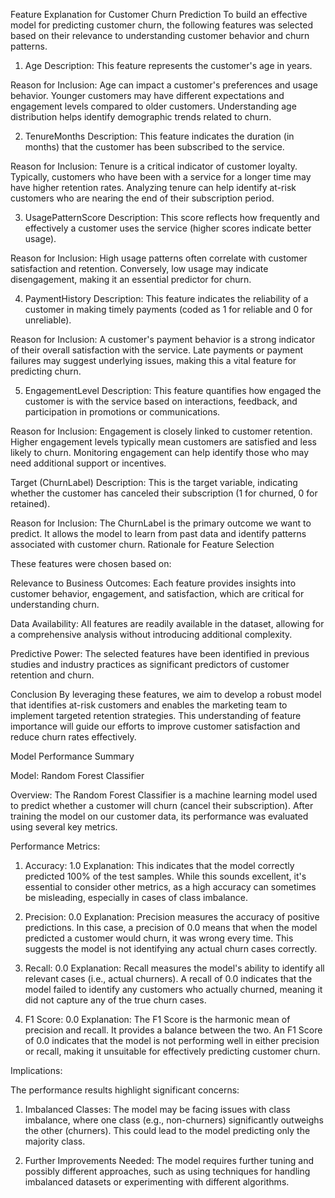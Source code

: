 Feature Explanation for Customer Churn Prediction
To build an effective model for predicting customer churn, the following features was selected based on their relevance to understanding customer behavior and churn patterns.

1.  Age
    Description: This feature represents the customer's age in years.

Reason for Inclusion: Age can impact a customer's preferences and usage behavior. Younger customers may have different expectations and engagement levels compared to older customers. Understanding age distribution helps identify demographic trends related to churn.

2.  TenureMonths
    Description: This feature indicates the duration (in months) that the customer has been subscribed to the service.

Reason for Inclusion: Tenure is a critical indicator of customer loyalty. Typically, customers who have been with a service for a longer time may have higher retention rates. Analyzing tenure can help identify at-risk customers who are nearing the end of their subscription period.

3.  UsagePatternScore
    Description: This score reflects how frequently and effectively a customer uses the service (higher scores indicate better usage).

Reason for Inclusion: High usage patterns often correlate with customer satisfaction and retention. Conversely, low usage may indicate disengagement, making it an essential predictor for churn.

4.  PaymentHistory
    Description: This feature indicates the reliability of a customer in making timely payments (coded as 1 for reliable and 0 for unreliable).

Reason for Inclusion: A customer's payment behavior is a strong indicator of their overall satisfaction with the service. Late payments or payment failures may suggest underlying issues, making this a vital feature for predicting churn.

5.  EngagementLevel
    Description: This feature quantifies how engaged the customer is with the service based on interactions, feedback, and participation in promotions or communications.

Reason for Inclusion: Engagement is closely linked to customer retention. Higher engagement levels typically mean customers are satisfied and less likely to churn. Monitoring engagement can help identify those who may need additional support or incentives.

Target (ChurnLabel)
Description: This is the target variable, indicating whether the customer has canceled their subscription (1 for churned, 0 for retained).

Reason for Inclusion: The ChurnLabel is the primary outcome we want to predict. It allows the model to learn from past data and identify patterns associated with customer churn.
Rationale for Feature Selection

These features were chosen based on:

Relevance to Business Outcomes: Each feature provides insights into customer behavior, engagement, and satisfaction, which are critical for understanding churn.

Data Availability: All features are readily available in the dataset, allowing for a comprehensive analysis without introducing additional complexity.

Predictive Power: The selected features have been identified in previous studies and industry practices as significant predictors of customer retention and churn.

Conclusion
By leveraging these features, we aim to develop a robust model that identifies at-risk customers and enables the marketing team to implement targeted retention strategies. This understanding of feature importance will guide our efforts to improve customer satisfaction and reduce churn rates effectively.

Model Performance Summary

Model: Random Forest Classifier

Overview: The Random Forest Classifier is a machine learning model used to predict whether a customer will churn (cancel their subscription). After training the model on our customer data, its performance was evaluated using several key metrics.

Performance Metrics:

1.  Accuracy: 1.0
    Explanation: This indicates that the model correctly predicted 100% of the test samples. While this sounds excellent, it's essential to consider other metrics, as a high accuracy can sometimes be misleading, especially in cases of class imbalance.

2.  Precision: 0.0
    Explanation: Precision measures the accuracy of positive predictions. In this case, a precision of 0.0 means that when the model predicted a customer would churn, it was wrong every time. This suggests the model is not identifying any actual churn cases correctly.

3.  Recall: 0.0
    Explanation: Recall measures the model's ability to identify all relevant cases (i.e., actual churners). A recall of 0.0 indicates that the model failed to identify any customers who actually churned, meaning it did not capture any of the true churn cases.

4.  F1 Score: 0.0
    Explanation: The F1 Score is the harmonic mean of precision and recall. It provides a balance between the two. An F1 Score of 0.0 indicates that the model is not performing well in either precision or recall, making it unsuitable for effectively predicting customer churn.

Implications:

The performance results highlight significant concerns:

1.  Imbalanced Classes: The model may be facing issues with class imbalance, where one class (e.g., non-churners) significantly outweighs the other (churners). This could lead to the model predicting only the majority class.

2.  Further Improvements Needed: The model requires further tuning and possibly different approaches, such as using techniques for handling imbalanced datasets or experimenting with different algorithms.
